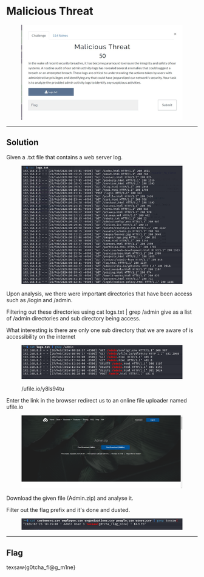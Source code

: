 # Malicious Threat

<figure><img src="../../../.gitbook/assets/image.png" alt=""><figcaption></figcaption></figure>

***

## Solution

Given a .txt file that contains a web server log.

<figure><img src="../../../.gitbook/assets/image (1).png" alt=""><figcaption></figcaption></figure>

Upon analysis, we there were important directories that have been access such as /login and /admin.

Filtering out these directories using cat logs.txt | grep /admin give as a list of /admin directories and sub directory being access.

What interesting is there are only one sub directory that we are aware of is accessibility on the internet

<figure><img src="../../../.gitbook/assets/image (3).png" alt=""><figcaption><p>/ufile.io/y8ls94tu</p></figcaption></figure>

Enter the link in the browser redirect us to an online file uploader named ufile.io

<figure><img src="../../../.gitbook/assets/image (5).png" alt=""><figcaption></figcaption></figure>

Download the given file (Admin.zip) and analyse it.

Filter out the flag prefix and it's done and dusted.

<figure><img src="../../../.gitbook/assets/image (6).png" alt=""><figcaption></figcaption></figure>

***

## Flag

texsaw{g0tcha\_fl@g\_m1ne}
